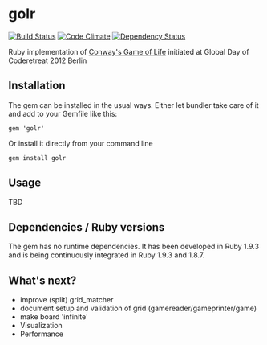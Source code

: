 golr
====

[![Build Status](https://travis-ci.org/mkrogemann/golr.png)](https://travis-ci.org/mkrogemann/golr)
[![Code Climate](https://codeclimate.com/github/mkrogemann/golr.png)](https://codeclimate.com/github/mkrogemann/golr)
[![Dependency Status](https://gemnasium.com/mkrogemann/golr.png)](https://gemnasium.com/mkrogemann/golr)

Ruby implementation of [Conway's Game of Life](http://en.wikipedia.org/wiki/Conway%27s_Game_of_Life) initiated at Global Day of Coderetreat 2012 Berlin

Installation
------------

The gem can be installed in the usual ways. Either let bundler take care of it and add to your Gemfile like this:

    gem 'golr'

Or install it directly from your command line

    gem install golr

Usage
-----
TBD

Dependencies / Ruby versions
----------------------------

The gem has no runtime dependencies. It has been developed in Ruby 1.9.3 and is being continuously integrated in Ruby 1.9.3 and 1.8.7.

What's next?
------------

- improve (split) grid_matcher
- document setup and validation of grid (gamereader/gameprinter/game)
- make board 'infinite'
- Visualization
- Performance
